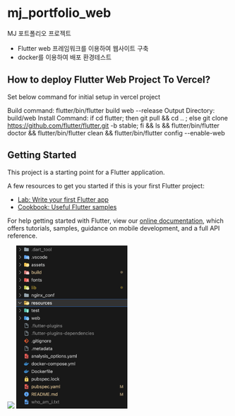 # mj_portfolio_web

MJ 포트폴리오 프로젝트
- Flutter web 프레임워크를 이용하여 웹사이트 구축
- docker를 이용하여 배포 환경테스트

## How to deploy Flutter Web Project To Vercel?
Set below command for initial setup in vercel project

Build command: flutter/bin/flutter build web --release
Output Directory: build/web
Install Command:
if cd flutter; then git pull && cd .. ; else git clone https://github.com/flutter/flutter.git -b stable; fi && ls && flutter/bin/flutter doctor && flutter/bin/flutter clean && flutter/bin/flutter config --enable-web


## Getting Started

This project is a starting point for a Flutter application.

A few resources to get you started if this is your first Flutter project:

- [Lab: Write your first Flutter app](https://flutter.dev/docs/get-started/codelab)
- [Cookbook: Useful Flutter samples](https://flutter.dev/docs/cookbook)

For help getting started with Flutter, view our
[online documentation](https://flutter.dev/docs), which offers tutorials,
samples, guidance on mobile development, and a full API reference.

![](resources/%EC%8A%A4%ED%81%AC%EB%A6%B0%EC%83%B7%202023-05-25%20%EC%98%A4%ED%9B%84%207.16.43.png=100x100)
<img src="resources/%EC%8A%A4%ED%81%AC%EB%A6%B0%EC%83%B7%202023-05-25%20%EC%98%A4%ED%9B%84%207.16.43.png" width=50% height=50%>
